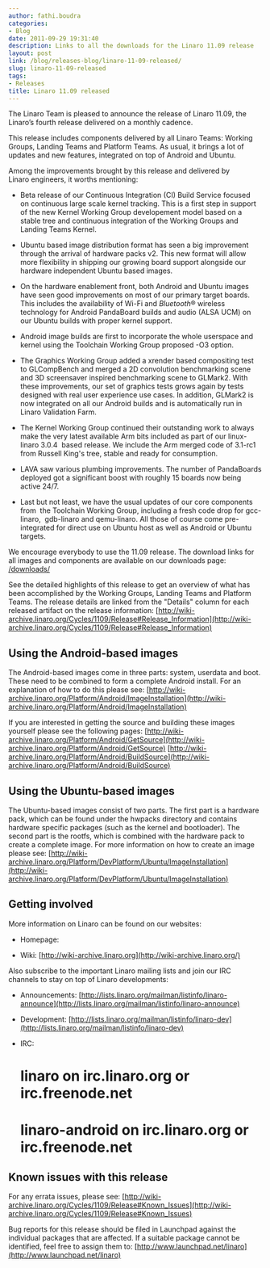```yaml
---
author: fathi.boudra
categories:
- Blog
date: 2011-09-29 19:31:40
description: Links to all the downloads for the Linaro 11.09 release
layout: post
link: /blog/releases-blog/linaro-11-09-released/
slug: linaro-11-09-released
tags:
- Releases
title: Linaro 11.09 released
---
```


The Linaro Team is pleased to announce the release of Linaro 11.09, the Linaro’s fourth release delivered on a monthly cadence.

This release includes components delivered by all Linaro Teams: Working Groups, Landing Teams and Platform Teams. As usual, it brings a lot of updates and new features, integrated on top of Android and Ubuntu.

Among the improvements brought by this release and delivered by Linaro engineers, it worths mentioning:

  * Beta release of our Continuous Integration (CI) Build Service focused on continuous large scale kernel tracking. This is a first step in support of the new Kernel Working Group developement model based on a stable tree and continuous integration of the Working Groups and Landing Teams Kernel.


  * Ubuntu based image distribution format has seen a big improvement through the arrival of hardware packs v2. This new format will allow more flexibility in shipping our growing board support alongside our hardware independent Ubuntu based images.


  * On the hardware enablement front, both Android and Ubuntu images have seen good improvements on most of our primary target boards. This includes the availability of Wi-Fi and _Bluetooth_® wireless technology for Android PandaBoard builds and audio (ALSA UCM) on our Ubuntu builds with proper kernel support.


  * Android image builds are first to incorporate the whole userspace and kernel using the Toolchain Working Group proposed -O3 option.


  * The Graphics Working Group added a xrender based compositing test to GLCompBench and merged a 2D convolution benchmarking scene and 3D screensaver inspired benchmarking scene to GLMark2. With these improvements, our set of graphics tests grows again by tests designed with real user experience use cases. In addition, GLMark2 is now integrated on all our Android builds and is automatically run in Linaro Validation Farm.


  * The Kernel Working Group continued their outstanding work to always make the very latest available Arm bits included as part of our linux-linaro 3.0.4  based release. We include the Arm merged code of 3.1-rc1 from Russell King's tree, stable and ready for consumption.


  * LAVA saw various plumbing improvements. The number of PandaBoards deployed got a significant boost with roughly 15 boards now being active 24/7.


  * Last but not least, we have the usual updates of our core components from  the Toolchain Working Group, including a fresh code drop for gcc-linaro,  gdb-linaro and qemu-linaro. All those of course come pre-integrated for direct use on Ubuntu host as well as Android or Ubuntu targets.


We encourage everybody to use the 11.09 release. The download links for all images and components are available on our downloads page:
[/downloads/](/downloads/)

See the detailed highlights of this release to get an overview of what has been accomplished by the Working Groups, Landing Teams and Platform Teams.
The release details are linked from the "Details" column for each released artifact on the release information:
[http://wiki-archive.linaro.org/Cycles/1109/Release#Release_Information](http://wiki-archive.linaro.org/Cycles/1109/Release#Release_Information)


## Using the Android-based images


The Android-based images come in three parts: system, userdata and boot. These need to be combined to form a complete Android install. For an explanation of how to do this please see:
[http://wiki-archive.linaro.org/Platform/Android/ImageInstallation](http://wiki-archive.linaro.org/Platform/Android/ImageInstallation)

If you are interested in getting the source and building these images yourself please see the following pages:
[http://wiki-archive.linaro.org/Platform/Android/GetSource](http://wiki-archive.linaro.org/Platform/Android/GetSource)
[http://wiki-archive.linaro.org/Platform/Android/BuildSource](http://wiki-archive.linaro.org/Platform/Android/BuildSource)


## Using the Ubuntu-based images


The Ubuntu-based images consist of two parts. The first part is a hardware pack, which can be found under the hwpacks directory and contains hardware specific packages (such as the kernel and bootloader). The second part is the rootfs, which is combined with the hardware pack to create a complete image. For more information on how to create an image please see:
[http://wiki-archive.linaro.org/Platform/DevPlatform/Ubuntu/ImageInstallation](http://wiki-archive.linaro.org/Platform/DevPlatform/Ubuntu/ImageInstallation)

## Getting involved


More information on Linaro can be found on our websites:

* Homepage:
    [](/)

* Wiki:
    [http://wiki-archive.linaro.org](http://wiki-archive.linaro.org/)

Also subscribe to the important Linaro mailing lists and join our IRC channels to stay on top of Linaro developments:

* Announcements:
    [http://lists.linaro.org/mailman/listinfo/linaro-announce](http://lists.linaro.org/mailman/listinfo/linaro-announce)

* Development:
    [http://lists.linaro.org/mailman/listinfo/linaro-dev](http://lists.linaro.org/mailman/listinfo/linaro-dev)

* IRC:
    # linaro on irc.linaro.org or irc.freenode.net
    # linaro-android on irc.linaro.org or irc.freenode.net

## Known issues with this release

For any errata issues, please see:
[http://wiki-archive.linaro.org/Cycles/1109/Release#Known_Issues](http://wiki-archive.linaro.org/Cycles/1109/Release#Known_Issues)

Bug reports for this release should be filed in Launchpad against the individual packages that are affected. If a suitable package cannot be identified, feel free to assign them to:
[http://www.launchpad.net/linaro](http://www.launchpad.net/linaro)
